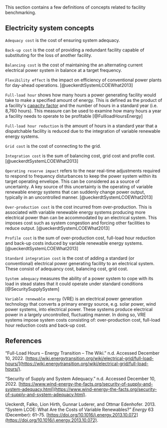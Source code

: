 This section contains a few definitions of concepts related to facility benchmarking.

## Electricity system concepts

`Adequacy cost` is the cost of ensuring system adequacy.

`Back-up cost` is the cost of providing a redundant facility capable of substituting for the loss of another facility.

`Balancing cost` is the cost of maintaining the an alternating current electrical power system in balance at a target frequency. 

`Flexibility effect` is the impact on efficiency of conventional power plants for day-ahead operations.  [@ueckerdtSystemLCOEWhat2013]

`Full-load hour` shows how many hours a power generating facility would take to make a specified amount of energy. This is defined as the product of a facility's [capacity factor](https://en.wikipedia.org/wiki/Capacity_factor) and the number of hours in a standard year (i.e. 8,760 hours). This measure can be used to examine how many hours a year a facility needs to operate to be profitable [@FullloadHoursEnergy]

`Full-load hour reduction` is the amount of hours in a standard year that a dispatchable facility is reduced due to the integration of variable renewable energy systems.

`Grid cost` is the cost of connecting to the grid.

`Integration cost` is the sum of balancing cost, grid cost and profile cost. [@ueckerdtSystemLCOEWhat2013]

`Operating reserve impact` refers to the near real-time adjustments required to respond to frequency disturbances to keep the power system within its target operating envelope. This can be considered as a source of uncertainty. A key source of this uncertainty is the operating of variable renewable energy systems that can suddenly change power output, typically in an uncontrolled manner.  [@ueckerdtSystemLCOEWhat2013]

`Over-production cost` is the cost incurred from over-production. This is associated with variable renewable energy systems producing more electrical power than can be accommodated by an electrical system. This imposes cost such as system congestion and forcing other facilities to reduce output.  [@ueckerdtSystemLCOEWhat2013]

`Profile cost` is the sum of over-production cost, full-load hour reduction and back-up costs induced by variable renewable energy systems. [@ueckerdtSystemLCOEWhat2013]

`Standard integration cost` is the cost of adding a standard (or conventional) electrical power generating facility to an electrical system. These consist of adequancy cost, balancing cost, grid cost.

`System adequacy` measures the ability of a power system to cope with its load in stead states that it could operate under standard conditions [@SecuritySupplySystem]

`Variable renewable energy` (VRE) is an electrical power generation technology that converts a primary energy source, e.g. solar power, wind power systems, into electrical power. These systems produce electrical power in a largely uncontrolled, fluctuating manner. In doing so, VRE systems impose system costs consisting of: over-production cost, full-load hour reduction costs and back-up cost. 



## References

“Full-Load Hours – Energy Transition – The Wiki.” n.d. Accessed December 10, 2022. [https://wiki.energytransition.org/wiki/electrical-grid/full-load-hours/](https://wiki.energytransition.org/wiki/electrical-grid/full-load-hours/).

“Security of Supply and System Adequacy.” n.d. Accessed December 10, 2022. [https://www.wind-energy-the-facts.org/security-of-supply-and-system-adequacy.html](https://www.wind-energy-the-facts.org/security-of-supply-and-system-adequacy.html).

Ueckerdt, Falko, Lion Hirth, Gunnar Luderer, and Ottmar Edenhofer. 2013. “System LCOE: What Are the Costs of Variable Renewables?” _Energy_ 63 (December): 61–75. [https://doi.org/10.1016/j.energy.2013.10.072](https://doi.org/10.1016/j.energy.2013.10.072).